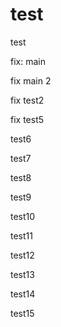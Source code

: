 # test


test


fix: main


fix main 2


fix test2

fix test5

test6

test7

test8

test9

test10

test11

test12

test13

test14

test15